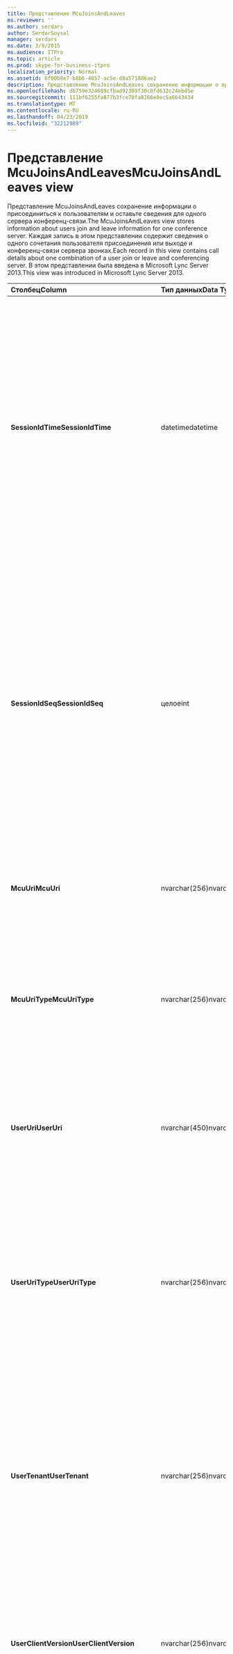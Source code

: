 ```yaml
---
title: Представление McuJoinsAndLeaves
ms.reviewer: ''
ms.author: serdars
author: SerdarSoysal
manager: serdars
ms.date: 3/9/2015
ms.audience: ITPro
ms.topic: article
ms.prod: skype-for-business-itpro
localization_priority: Normal
ms.assetid: 6f00b8e7-b8b6-4657-ac5e-d8a571806ae2
description: Представление McuJoinsAndLeaves сохранение информации о присоединиться к пользователям и оставьте сведения для одного сервера конференц-связи. Каждая запись в этом представлении содержит сведения о одного сочетания пользователя присоединения или выходе и конференц-связи сервера звонках. В этом представлении была введена в Microsoft Lync Server 2013.
ms.openlocfilehash: db759e324689cfbad92389f30c8fd632c24ebd5e
ms.sourcegitcommit: 111bf6255fa877b3fce70fa8166e8ec5a6643434
ms.translationtype: MT
ms.contentlocale: ru-RU
ms.lasthandoff: 04/23/2019
ms.locfileid: "32212989"
---
```

# <a name="mcujoinsandleaves-view"></a><span data-ttu-id="8dade-105">Представление McuJoinsAndLeaves</span><span class="sxs-lookup"><span data-stu-id="8dade-105">McuJoinsAndLeaves view</span></span>
 
<span data-ttu-id="8dade-106">Представление McuJoinsAndLeaves сохранение информации о присоединиться к пользователям и оставьте сведения для одного сервера конференц-связи.</span><span class="sxs-lookup"><span data-stu-id="8dade-106">The McuJoinsAndLeaves view stores information about users join and leave information for one conference server.</span></span> <span data-ttu-id="8dade-107">Каждая запись в этом представлении содержит сведения о одного сочетания пользователя присоединения или выходе и конференц-связи сервера звонках.</span><span class="sxs-lookup"><span data-stu-id="8dade-107">Each record in this view contains call details about one combination of a user join or leave and conferencing server.</span></span> <span data-ttu-id="8dade-108">В этом представлении была введена в Microsoft Lync Server 2013.</span><span class="sxs-lookup"><span data-stu-id="8dade-108">This view was introduced in Microsoft Lync Server 2013.</span></span>
  
|<span data-ttu-id="8dade-109">**Столбец**</span><span class="sxs-lookup"><span data-stu-id="8dade-109">**Column**</span></span>|<span data-ttu-id="8dade-110">**Тип данных**</span><span class="sxs-lookup"><span data-stu-id="8dade-110">**Data Type**</span></span>|<span data-ttu-id="8dade-111">**Сведения**</span><span class="sxs-lookup"><span data-stu-id="8dade-111">**Details**</span></span>|
|:-----|:-----|:-----|
|<span data-ttu-id="8dade-112">**SessionIdTime**</span><span class="sxs-lookup"><span data-stu-id="8dade-112">**SessionIdTime**</span></span> <br/> |<span data-ttu-id="8dade-113">datetime</span><span class="sxs-lookup"><span data-stu-id="8dade-113">datetime</span></span>  <br/> |<span data-ttu-id="8dade-114">Время создания экземпляра конференции.</span><span class="sxs-lookup"><span data-stu-id="8dade-114">Time of conference instance.</span></span> <span data-ttu-id="8dade-115">Используется совместно с SessionIdSeq для уникальной идентификации экземпляра конференции.</span><span class="sxs-lookup"><span data-stu-id="8dade-115">Used in conjunction with SessionIdSeq to uniquely identify a conference instance.</span></span> <span data-ttu-id="8dade-116">В разделе [Таблица конференций в Скайп для Business Server 2015](conferences.md) для получения дополнительных сведений.</span><span class="sxs-lookup"><span data-stu-id="8dade-116">See the [Conferences table in Skype for Business Server 2015](conferences.md) for more information.</span></span> <br/> |
|<span data-ttu-id="8dade-117">**SessionIdSeq**</span><span class="sxs-lookup"><span data-stu-id="8dade-117">**SessionIdSeq**</span></span> <br/> |<span data-ttu-id="8dade-118">целое</span><span class="sxs-lookup"><span data-stu-id="8dade-118">int</span></span>  <br/> |<span data-ttu-id="8dade-119">Номер идентификатора для определения экземпляра в конференции.</span><span class="sxs-lookup"><span data-stu-id="8dade-119">ID number to identify the conference instance.</span></span> <span data-ttu-id="8dade-120">Используется в сочетании с SessionIdTime для уникальной идентификации экземпляра конференции.</span><span class="sxs-lookup"><span data-stu-id="8dade-120">Used in conjunction with SessionIdTime to uniquely identify a conference instance.</span></span> <span data-ttu-id="8dade-121">В разделе [Таблица конференций в Скайп для Business Server 2015](conferences.md) для получения дополнительных сведений.</span><span class="sxs-lookup"><span data-stu-id="8dade-121">See the [Conferences table in Skype for Business Server 2015](conferences.md) for more information.</span></span> <br/> |
|<span data-ttu-id="8dade-122">**McuUri**</span><span class="sxs-lookup"><span data-stu-id="8dade-122">**McuUri**</span></span> <br/> |<span data-ttu-id="8dade-123">nvarchar(256)</span><span class="sxs-lookup"><span data-stu-id="8dade-123">nvarchar(256)</span></span>  <br/> |<span data-ttu-id="8dade-124">URI сервера конференций, к которому подключен пользователь.</span><span class="sxs-lookup"><span data-stu-id="8dade-124">The URI of the conferencing server that the user connected to.</span></span>  <br/> |
|<span data-ttu-id="8dade-125">**McuUriType**</span><span class="sxs-lookup"><span data-stu-id="8dade-125">**McuUriType**</span></span> <br/> |<span data-ttu-id="8dade-126">nvarchar(256)</span><span class="sxs-lookup"><span data-stu-id="8dade-126">nvarchar(256)</span></span>  <br/> |<span data-ttu-id="8dade-127">URI сервера конференций, к которому подключен пользователь.</span><span class="sxs-lookup"><span data-stu-id="8dade-127">The URI of the conferencing server that the user connected to.</span></span> <span data-ttu-id="8dade-128">В [таблице UriTypes](uritypes.md) для получения дополнительных сведений см.</span><span class="sxs-lookup"><span data-stu-id="8dade-128">See the [UriTypes table](uritypes.md) for more information.</span></span> <br/> |
|<span data-ttu-id="8dade-129">**UserUri**</span><span class="sxs-lookup"><span data-stu-id="8dade-129">**UserUri**</span></span> <br/> |<span data-ttu-id="8dade-130">nvarchar(450)</span><span class="sxs-lookup"><span data-stu-id="8dade-130">nvarchar(450)</span></span>  <br/> |<span data-ttu-id="8dade-131">URI пользователя, сведения о подключении или отключении от сервера конференц-связи были записаны.</span><span class="sxs-lookup"><span data-stu-id="8dade-131">The URI of the user whose conferencing server join/leave information was captured.</span></span>  <br/> |
|<span data-ttu-id="8dade-132">**UserUriType**</span><span class="sxs-lookup"><span data-stu-id="8dade-132">**UserUriType**</span></span> <br/> |<span data-ttu-id="8dade-133">nvarchar(256)</span><span class="sxs-lookup"><span data-stu-id="8dade-133">nvarchar(256)</span></span>  <br/> |<span data-ttu-id="8dade-134">Тип URI пользователя, сведения о подключении или отключении от сервера конференц-связи были записаны.</span><span class="sxs-lookup"><span data-stu-id="8dade-134">The type of URI of the user whose conferencing server join/leave information was captured.</span></span> <span data-ttu-id="8dade-135">В [таблице UriTypes](uritypes.md) для получения дополнительных сведений см.</span><span class="sxs-lookup"><span data-stu-id="8dade-135">See the [UriTypes table](uritypes.md) for more information.</span></span> <br/> |
|<span data-ttu-id="8dade-136">**UserTenant**</span><span class="sxs-lookup"><span data-stu-id="8dade-136">**UserTenant**</span></span> <br/> |<span data-ttu-id="8dade-137">nvarchar(256)</span><span class="sxs-lookup"><span data-stu-id="8dade-137">nvarchar(256)</span></span>  <br/> |<span data-ttu-id="8dade-138">Клиент пользователя, сведения о подключении или отключении от сервера конференц-связи были записаны.</span><span class="sxs-lookup"><span data-stu-id="8dade-138">The tenant of the user whose conferencing server join/leave information was captured.</span></span> <span data-ttu-id="8dade-139">В [таблице клиентов](tenants.md) для получения дополнительных сведений см.</span><span class="sxs-lookup"><span data-stu-id="8dade-139">See the [Tenants table](tenants.md) for more information.</span></span> <br/> |
|<span data-ttu-id="8dade-140">**UserClientVersion**</span><span class="sxs-lookup"><span data-stu-id="8dade-140">**UserClientVersion**</span></span> <br/> |<span data-ttu-id="8dade-141">nvarchar(256)</span><span class="sxs-lookup"><span data-stu-id="8dade-141">nvarchar(256)</span></span>  <br/> |<span data-ttu-id="8dade-142">Версия клиента пользователя, сведения о подключении или отключении от сервера конференц-связи были записаны.</span><span class="sxs-lookup"><span data-stu-id="8dade-142">The version of client used by the user whose conferencing server join/leave information was captured.</span></span>  <br/> |
|<span data-ttu-id="8dade-143">**UserClientType**</span><span class="sxs-lookup"><span data-stu-id="8dade-143">**UserClientType**</span></span> <br/> |<span data-ttu-id="8dade-144">целое</span><span class="sxs-lookup"><span data-stu-id="8dade-144">int</span></span>  <br/> |<span data-ttu-id="8dade-145">Клиент, используемый пользователем, сведения о подключении или отключении от сервера конференц-связи были записаны.</span><span class="sxs-lookup"><span data-stu-id="8dade-145">The client used by the user whose conferencing server join/leave information was captured.</span></span> <span data-ttu-id="8dade-146">[Таблица useragentdef](useragentdef.md) для получения дополнительных сведений см.</span><span class="sxs-lookup"><span data-stu-id="8dade-146">See the [UserAgentDef table](useragentdef.md) for more details.</span></span> <br/> |
|<span data-ttu-id="8dade-147">**UserClientCategory**</span><span class="sxs-lookup"><span data-stu-id="8dade-147">**UserClientCategory**</span></span> <br/> |<span data-ttu-id="8dade-148">nvarchar(64)</span><span class="sxs-lookup"><span data-stu-id="8dade-148">nvarchar(64)</span></span>  <br/> |<span data-ttu-id="8dade-149">Имя категории клиента, используемого пользователем, сведения о подключении или отключении от сервера конференц-связи были записаны.</span><span class="sxs-lookup"><span data-stu-id="8dade-149">The name of the category of the client used by the user whose conferencing server join/leave information was captured.</span></span>  <br/> |
|<span data-ttu-id="8dade-150">**McuUserInstance**</span><span class="sxs-lookup"><span data-stu-id="8dade-150">**McuUserInstance**</span></span> <br/> |<span data-ttu-id="8dade-151">целое</span><span class="sxs-lookup"><span data-stu-id="8dade-151">int</span></span>  <br/> |<span data-ttu-id="8dade-152">Однозначно определяет сочетание пользователя и устройства для пользователей, одновременно вошедших несколько устройств.</span><span class="sxs-lookup"><span data-stu-id="8dade-152">Uniquely identifies the user/device combination for users simultaneously logged on to multiple devices.</span></span>  <br/> |
|<span data-ttu-id="8dade-153">**IsUserFromPstn**</span><span class="sxs-lookup"><span data-stu-id="8dade-153">**IsUserFromPstn**</span></span> <br/> |<span data-ttu-id="8dade-154">бит</span><span class="sxs-lookup"><span data-stu-id="8dade-154">bit</span></span>  <br/> |<span data-ttu-id="8dade-155">Разряд, указывающий, является ли пользователь внутренним или нет.</span><span class="sxs-lookup"><span data-stu-id="8dade-155">Bit that represents whether the user is an internal user or not.</span></span>  <br/> |
|<span data-ttu-id="8dade-156">**DialogSessionIdTime**</span><span class="sxs-lookup"><span data-stu-id="8dade-156">**DialogSessionIdTime**</span></span> <br/> |<span data-ttu-id="8dade-157">datetime</span><span class="sxs-lookup"><span data-stu-id="8dade-157">datetime</span></span>  <br/> |<span data-ttu-id="8dade-158">Время запроса сеанса.</span><span class="sxs-lookup"><span data-stu-id="8dade-158">Time of session request.</span></span> <span data-ttu-id="8dade-159">Используется совместно с SessionIdSeq для уникальной идентификации сеанса.</span><span class="sxs-lookup"><span data-stu-id="8dade-159">Used in conjunction with SessionIdSeq to uniquely identify a session.</span></span> <span data-ttu-id="8dade-160">В разделе [диалоговых окон в таблице в Скайп для Business Server 2015](dialogs.md) для получения дополнительных сведений.</span><span class="sxs-lookup"><span data-stu-id="8dade-160">See the [Dialogs table in Skype for Business Server 2015](dialogs.md) for more information.</span></span> <br/> |
|<span data-ttu-id="8dade-161">**DialogSessionIdSeq**</span><span class="sxs-lookup"><span data-stu-id="8dade-161">**DialogSessionIdSeq**</span></span> <br/> |<span data-ttu-id="8dade-162">целое</span><span class="sxs-lookup"><span data-stu-id="8dade-162">int</span></span>  <br/> |<span data-ttu-id="8dade-163">Номер идентификатора для идентификации сеанса.</span><span class="sxs-lookup"><span data-stu-id="8dade-163">ID number to identify the session.</span></span> <span data-ttu-id="8dade-164">Используется в сочетании с SessionIdTime для уникальной идентификации сеанса.</span><span class="sxs-lookup"><span data-stu-id="8dade-164">Used in conjunction with SessionIdTime to uniquely identify a session.</span></span> <span data-ttu-id="8dade-165">В разделе [диалоговых окон в таблице в Скайп для Business Server 2015](dialogs.md) для получения дополнительных сведений.</span><span class="sxs-lookup"><span data-stu-id="8dade-165">See the [Dialogs table in Skype for Business Server 2015](dialogs.md) for more information.</span></span> <br/> |
|<span data-ttu-id="8dade-166">**DialogId**</span><span class="sxs-lookup"><span data-stu-id="8dade-166">**DialogId**</span></span> <br/> |<span data-ttu-id="8dade-167">varchar(775)</span><span class="sxs-lookup"><span data-stu-id="8dade-167">varchar(775)</span></span>  <br/> |<span data-ttu-id="8dade-168">Диалоговое окно идентификатор сеанса по протоколу SIP.</span><span class="sxs-lookup"><span data-stu-id="8dade-168">SIP dialog ID of the session.</span></span> <span data-ttu-id="8dade-169">Имеет формат: диалоговое окно, из тега; для тега.</span><span class="sxs-lookup"><span data-stu-id="8dade-169">The format is: dialog;from-tag;to-tag.</span></span>  <br/> |
|<span data-ttu-id="8dade-170">**UserJoinTime**</span><span class="sxs-lookup"><span data-stu-id="8dade-170">**UserJoinTime**</span></span> <br/> |<span data-ttu-id="8dade-171">datetime</span><span class="sxs-lookup"><span data-stu-id="8dade-171">datetime</span></span>  <br/> |<span data-ttu-id="8dade-172">Время, когда пользователь присоединился к серверу конференций.</span><span class="sxs-lookup"><span data-stu-id="8dade-172">Time the user joined the conferencing server.</span></span>  <br/> |
|<span data-ttu-id="8dade-173">**UserLeaveTime**</span><span class="sxs-lookup"><span data-stu-id="8dade-173">**UserLeaveTime**</span></span> <br/> |<span data-ttu-id="8dade-174">datetime</span><span class="sxs-lookup"><span data-stu-id="8dade-174">datetime</span></span>  <br/> |<span data-ttu-id="8dade-175">Время, когда пользователь вышел с сервера конференций.</span><span class="sxs-lookup"><span data-stu-id="8dade-175">Time the user left the conferencing server.</span></span>  <br/> |
   

